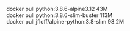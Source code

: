 docker pull python:3.8.6-alpine3.12      43M  
docker pull python:3.8.6-slim-buster     113M  
docker pull jfloff/alpine-python:3.8-slim    98.2M  
